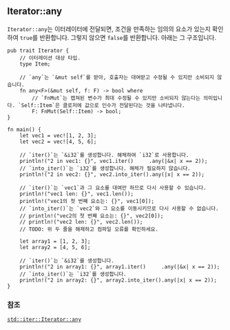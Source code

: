 ## Iterator::any

`Iterator::any`는 이터레이터에 전달되면, 조건을 만족하는 임의의 요소가 있는지 확인하여 `true`를 반환합니다. 그렇지 않으면 `false`를 반환합니다. 아래는 그 구조입니다.

```rust,ignore
pub trait Iterator {
    // 이터레이션 대상 타입.
    type Item;

    // `any`는 `&mut self`를 받아, 호출자는 대여받고 수정될 수 있지만 소비되지 않습니다.
    fn any<F>(&mut self, f: F) -> bool where
        // `FnMut`는 캡쳐된 변수가 최대 수정될 수 있지만 소비되지 않는다는 의미입니다. `Self::Item`은 클로저에 값으로 인수가 전달된다는 것을 나타냅니다.
        F: FnMut(Self::Item) -> bool;
}
```

```rust,editable
fn main() {
    let vec1 = vec![1, 2, 3];
    let vec2 = vec![4, 5, 6];

    // `iter()`는 `&i32`를 생성합니다. 해체하여 `i32`로 사용합니다.
    println!("2 in vec1: {}", vec1.iter()     .any(|&x| x == 2));
    // `into_iter()`는 `i32`를 생성합니다. 해체가 필요하지 않습니다.
    println!("2 in vec2: {}", vec2.into_iter().any(|x| x == 2));

    // `iter()`는 `vec1`과 그 요소를 대여만 하므로 다시 사용할 수 있습니다.
    println!("vec1 len: {}", vec1.len());
    println!("vec1의 첫 번째 요소는: {}", vec1[0]);
    // `into_iter()`는 `vec2`와 그 요소를 이동시키므로 다시 사용할 수 없습니다.
    // println!("vec2의 첫 번째 요소는: {}", vec2[0]);
    // println!("vec2 len: {}", vec2.len());
    // TODO: 위 두 줄을 해제하고 컴파일 오류를 확인하세요.

    let array1 = [1, 2, 3];
    let array2 = [4, 5, 6];

    // `iter()`는 `&i32`를 생성합니다.
    println!("2 in array1: {}", array1.iter()     .any(|&x| x == 2));
    // `into_iter()`는 `i32`를 생성합니다.
    println!("2 in array2: {}", array2.into_iter().any(|x| x == 2));
}
```

### 참조

[`std::iter::Iterator::any`][any]

[any]: https://doc.rust-lang.org/std/iter/trait.Iterator.html#method.any
